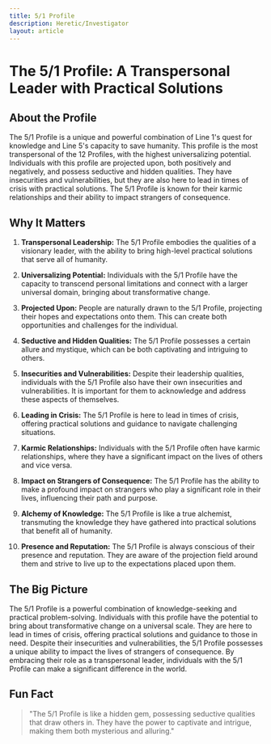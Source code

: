 ```yaml
---
title: 5/1 Profile
description: Heretic/Investigator
layout: article
---
```

# The 5/1 Profile: A Transpersonal Leader with Practical Solutions

## About the Profile

The 5/1 Profile is a unique and powerful combination of Line 1's quest for knowledge and Line 5's capacity to save humanity. This profile is the most transpersonal of the 12 Profiles, with the highest universalizing potential. Individuals with this profile are projected upon, both positively and negatively, and possess seductive and hidden qualities. They have insecurities and vulnerabilities, but they are also here to lead in times of crisis with practical solutions. The 5/1 Profile is known for their karmic relationships and their ability to impact strangers of consequence.

## Why It Matters

1. **Transpersonal Leadership:** The 5/1 Profile embodies the qualities of a visionary leader, with the ability to bring high-level practical solutions that serve all of humanity.

2. **Universalizing Potential:** Individuals with the 5/1 Profile have the capacity to transcend personal limitations and connect with a larger universal domain, bringing about transformative change.

3. **Projected Upon:** People are naturally drawn to the 5/1 Profile, projecting their hopes and expectations onto them. This can create both opportunities and challenges for the individual.

4. **Seductive and Hidden Qualities:** The 5/1 Profile possesses a certain allure and mystique, which can be both captivating and intriguing to others.

5. **Insecurities and Vulnerabilities:** Despite their leadership qualities, individuals with the 5/1 Profile also have their own insecurities and vulnerabilities. It is important for them to acknowledge and address these aspects of themselves.

6. **Leading in Crisis:** The 5/1 Profile is here to lead in times of crisis, offering practical solutions and guidance to navigate challenging situations.

7. **Karmic Relationships:** Individuals with the 5/1 Profile often have karmic relationships, where they have a significant impact on the lives of others and vice versa.

8. **Impact on Strangers of Consequence:** The 5/1 Profile has the ability to make a profound impact on strangers who play a significant role in their lives, influencing their path and purpose.

9. **Alchemy of Knowledge:** The 5/1 Profile is like a true alchemist, transmuting the knowledge they have gathered into practical solutions that benefit all of humanity.

10. **Presence and Reputation:** The 5/1 Profile is always conscious of their presence and reputation. They are aware of the projection field around them and strive to live up to the expectations placed upon them.

## The Big Picture

The 5/1 Profile is a powerful combination of knowledge-seeking and practical problem-solving. Individuals with this profile have the potential to bring about transformative change on a universal scale. They are here to lead in times of crisis, offering practical solutions and guidance to those in need. Despite their insecurities and vulnerabilities, the 5/1 Profile possesses a unique ability to impact the lives of strangers of consequence. By embracing their role as a transpersonal leader, individuals with the 5/1 Profile can make a significant difference in the world.

## Fun Fact

> "The 5/1 Profile is like a hidden gem, possessing seductive qualities that draw others in. They have the power to captivate and intrigue, making them both mysterious and alluring."